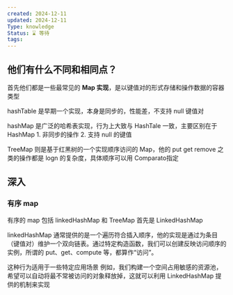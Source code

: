 ```yaml
---
created: 2024-12-11
updated: 2024-12-11
Type: knowledge
Status: ⌛️ 等待
tags:
---
```

## 他们有什么不同和相同点？

首先他们都是一些最常见的 **Map 实现**，是以键值对的形式存储和操作数据的容器类型

hashTable 是早期一个实现，本身是同步的，性能差，不支持 null 键值对

hashMap 是广泛的哈希表实现，行为上大致与 HashTale 一致，主要区别在于 HashMap
	1. 非同步的操作
	2. 支持 null 的键值

TreeMap 则是基于红黑树的一个实现顺序访问的 Map，他的 put get remove 之类的操作都是 logn 的复杂度，具体顺序可以用 Comparato指定


## 深入

### 有序 map
有序的 map 包括 linkedHashMap 和 TreeMap
首先是 LinkedHashMap 


linkedHashMap 通常提供的是一个遍历符合插入顺序，他的实现是通过为条目（键值对）维护一个双向链表。通过特定构造函数，我们可以创建反映访问顺序的实例，所谓的 put、get、compute 等，都算作“访问”。

这种行为适用于一些特定应用场景
例如，我们构建一个空间占用敏感的资源池，希望可以自动将最不常被访问的对象释放掉，这就可以利用 LinkedHashMap 提供的机制来实现



